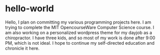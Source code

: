 # hello-world

Hello, 
I plan on committing my various programming projects here.  I am trying to complete the MIT OpencourseWare Computer Science course.  I am also working on a personalized wordpress theme for my dayjob as a chiropractor.  I have three kids, and so most of my work is done after 9:00 PM, which is not ideal.  I hope to continue my self-directed education and chronicle it here.
